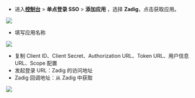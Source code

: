 <IntegrationDetailCard :title="`在 ${$localeConfig.brandName} 中创建应用`">

- 进入[**控制台**](https://console.authing.cn) > **单点登录 SSO** > **添加应用** ，选择 **Zadig**，点击获取应用。

![](~@imagesZhCn/integration/zadig/1-1.png)

- 填写应用名称

![](~@imagesZhCn/integration/zadig/1-2.png)

- 复制 Client ID、Client Secret、Authorization URL、Token URL、用户信息 URL、Scope 配置
- 发起登录 URL：Zadig 的访问地址
- Zadig 回调地址：从 Zadig 中获取

![](~@imagesZhCn/integration/zadig/1-3.png)

</IntegrationDetailCard>